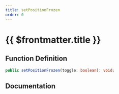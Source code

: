 ```yaml
---
title: setPositionFrozen
order: 0
---
```


# {{ $frontmatter.title }}

## Function Definition

```ts
public setPositionFrozen(toggle: boolean): void;
```

## Documentation

<!--@include: ./parts/setPositionFrozen.md-->
